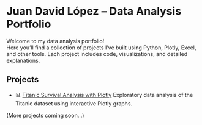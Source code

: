 # Juan David López – Data Analysis Portfolio

Welcome to my data analysis portfolio!  
Here you’ll find a collection of projects I’ve built using Python, Plotly, Excel, and other tools. Each project includes code, visualizations, and detailed explanations.

## Projects

- 📊 [Titanic Survival Analysis with Plotly]([https://github.com/tuusuario/titanic-analysis-python-plotly](https://github.com/Aurionidas/titanic-analysis-python-plotly))  
  Exploratory data analysis of the Titanic dataset using interactive Plotly graphs.

(More projects coming soon...)

